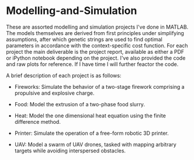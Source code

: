 # Modelling-and-Simulation

These are assorted modelling and simulation projects I've done in MATLAB. The models themselves are derived from first principles under simplifying assumptions, after which genetic strings are used to find optimal parameters in accordance with the context-specific cost function. For each project the main deliverable is the project report, available as either a PDF or iPython notebook depending on the project. I've also provided the code and raw plots for reference. If I have time I will further feactor the code.

A brief description of each project is as follows:

- Fireworks: Simulate the behavior of a two-stage firework comprising a propulsive and explosive charge.

- Food: Model the extrusion of a two-phase food slurry. 

- Heat: Model the one dimensional heat equation using the finite difference method.

- Printer: Simulate the operation of a free-form robotic 3D printer. 

- UAV: Model a swarm of UAV drones, tasked with mapping arbitrary targets while avoiding interspersed obstacles.







